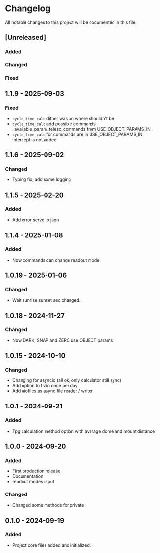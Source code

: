 # Changelog
All notable changes to this project will be documented in this file.

## [Unreleased]
### Added
### Changed
### Fixed

## 1.1.9 - 2025-09-03
### Fixed
- `cycle_time_calc` dither was on where shouldn't be
- `cycle_time_calc` add possible commands _available_param_telesc_commands from USE_OBJECT_PARAMS_IN
- `cycle_time_calc` for commands are in USE_OBJECT_PARAMS_IN intercept is not added

## 1.1.6 - 2025-09-02
### Changed
- Typing fix, add some logging

## 1.1.5 - 2025-02-20
### Added
- Add error serve to json

## 1.1.4 - 2025-01-08
### Added
- Now commands can change readout mode.


## 1.0.19 - 2025-01-06
### Changed
- Wait sunrise sunset sec changed.


## 1.0.18 - 2024-11-27
### Changed
- Now DARK, SNAP and ZERO use OBJECT params


## 1.0.15 - 2024-10-10
### Changed
- Changing for asyncio (all ok, only calculator still sync)
- Add option to train once per day
- Add aiofiles as async file reader / writer


## 1.0.1 - 2024-09-21
### Added
- Tpg calculation method option  with average dome and mount distance


## 1.0.0 - 2024-09-20
### Added
- First production release
- Documentation
- readout modes input


### Changed
- Changed some methods for private


## 0.1.0 - 2024-09-19
### Added
- Project core files added and initialized.
